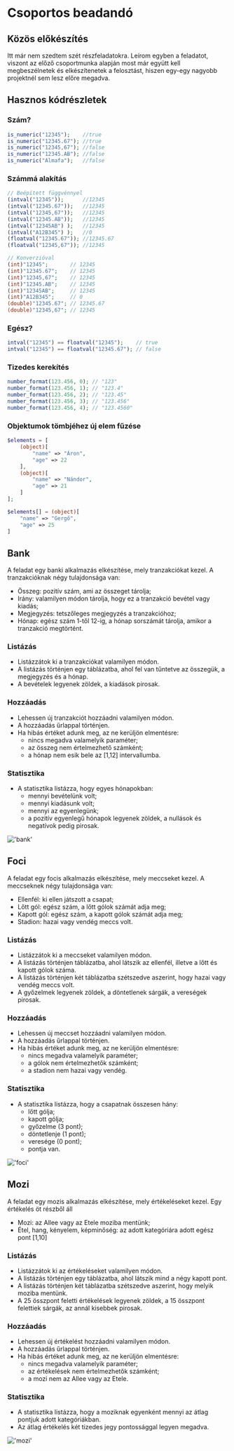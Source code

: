 # Csoportos beadandó
## Közös előkészítés
Itt már nem szedtem szét részfeladatokra. Leírom egyben a feladatot, viszont az előző csoportmunka alapján most már együtt kell megbeszélnetek és elkészítenetek a felosztást, hiszen egy-egy nagyobb projektnél sem lesz előre megadva.

## Hasznos kódrészletek
### Szám?
```PHP
is_numeric("12345");    //true
is_numeric("12345.67"); //true
is_numeric("12345,67"); //false
is_numeric("12345.AB"); //false
is_numeric("Almafa");   //false
```

### Számmá alakítás
```PHP
// Beépített függvénnyel
(intval("12345"));      //12345
(intval("12345.67"));   //12345
(intval("12345,67"));   //12345
(intval("12345.AB"));   //12345
(intval("12345AB") );   //12345
(intval("A12B345") );   //0
(floatval("12345.67")); //12345.67
(floatval("12345,67")); //12345

// Konverzióval
(int)"12345";       // 12345
(int)"12345.67";    // 12345
(int)"12345,67";    // 12345
(int)"12345.AB";    // 12345
(int)"12345AB";     // 12345
(int)"A12B345";     // 0
(double)"12345.67"; // 12345.67
(double)"12345,67"; // 12345
```

### Egész?
```PHP
intval("12345") == floatval("12345");    // true
intval("12345") == floatval("12345.67"); // false
```

### Tizedes kerekítés
```PHP
number_format(123.456, 0); // "123"
number_format(123.456, 1); // "123.4"
number_format(123.456, 2); // "123.45"
number_format(123.456, 3); // "123.456"
number_format(123.456, 4); // "123.4560"
```

### Objektumok tömbjéhez új elem fűzése
```PHP
$elements = [
    (object)[
        "name" => "Áron",
        "age" => 22
    ],
    (object)[
        "name" => "Nándor",
        "age" => 21
    ]
];

$elements[] = (object)[
    "name" => "Gergő",
    "age" => 25
]
```

## Bank
A feladat egy banki alkalmazás elkészítése, mely tranzakciókat kezel. A tranzakcióknak négy tulajdonsága van:
- Összeg: pozitív szám, ami az összeget tárolja;
- Irány: valamilyen módon tárolja, hogy ez a tranzakció bevétel vagy kiadás;
- Megjegyzés: tetszőleges megjegyzés a tranzakcióhoz;
- Hónap: egész szám 1-től 12-ig, a hónap sorszámát tárolja, amikor a tranzakció megtörtént.

### Listázás
- Listázzátok ki a tranzakciókat valamilyen módon.
- A listázás történjen egy táblázatba, ahol fel van tűntetve az összegük, a megjegyzés és a hónap.
- A bevételek legyenek zöldek, a kiadások pirosak.

### Hozzáadás
- Lehessen új tranzakciót hozzáadni valamilyen módon.
- A hozzáadás űrlappal történjen.
- Ha hibás értéket adunk meg, az ne kerüljön elmentésre:
    - nincs megadva valamelyik paraméter;
    - az összeg nem értelmezhető számként;
    - a hónap nem esik bele az \[1,12\] intervallumba.

### Statisztika
- A statisztika listázza, hogy egyes hónapokban:
    - mennyi bevételünk volt;
    - mennyi kiadásunk volt;
    - mennyi az egyenlegünk;
    - a pozitív egyenlegű hónapok legyenek zöldek, a nullások és negatívok pedig pirosak.

!['bank'](bank.gif)

## Foci
A feladat egy focis alkalmazás elkészítése, mely meccseket kezel. A meccseknek négy tulajdonsága van:
- Ellenfél: ki ellen játszott a csapat;
- Lőtt gól: egész szám, a lőtt gólok számát adja meg;
- Kapott gól: egész szám, a kapott gólok számát adja meg;
- Stadion: hazai vagy vendég meccs volt.

### Listázás
- Listázzátok ki a meccseket valamilyen módon.
- A listázás történjen táblázatba, ahol látszik az ellenfél, illetve a lőtt és kapott gólok száma.
- A listázás történjen két táblázatba szétszedve aszerint, hogy hazai vagy vendég meccs volt.
- A győzelmek legyenek zöldek, a döntetlenek sárgák, a vereségek pirosak.

### Hozzáadás
- Lehessen új meccset hozzáadni valamilyen módon.
- A hozzáadás űrlappal történjen.
- Ha hibás értéket adunk meg, az ne kerüljön elmentésre:
    - nincs megadva valamelyik paraméter;
    - a gólok nem értelmezhetők számként;
    - a stadion nem hazai vagy vendég.

### Statisztika
- A statisztika listázza, hogy a csapatnak összesen hány:
    - lőtt gólja;
    - kapott gólja;
    - győzelme (3 pont);
    - döntetlenje (1 pont);
    - veresége (0 pont);
    - pontja van.

!['foci'](foci.gif)

## Mozi
A feladat egy mozis alkalmazás elkészítése, mely értékeléseket kezel. Egy értékelés öt részből áll
- Mozi: az Allee vagy az Etele moziba mentünk;
- Étel, hang, kényelem, képminőség: az adott kategóriára adott egész pont \[1,10]

### Listázás
- Listázzátok ki az értékeléseket valamilyen módon.
- A listázás történjen egy táblázatba, ahol látszik mind a négy kapott pont.
- A listázás történjen két táblázatba szétszedve aszerint, hogy melyik moziba mentünk.
- A 25 összpont feletti értékelések legyenek zöldek, a 15 összpont felettiek sárgák, az annál kisebbek pirosak.

### Hozzáadás
- Lehessen új értékelést hozzáadni valamilyen módon.
- A hozzáadás űrlappal történjen.
- Ha hibás értéket adunk meg, az ne kerüljön elmentésre:
    - nincs megadva valamelyik paraméter;
    - az értékelések nem értelmezhetők számként;
    - a mozi nem az Allee vagy az Etele.

### Statisztika
- A statisztika listázza, hogy a moziknak egyenként mennyi az átlag pontjuk adott kategóriákban.
- Az átlag értékelés két tizedes jegy pontossággal legyen megadva.

!['mozi'](mozi.gif)